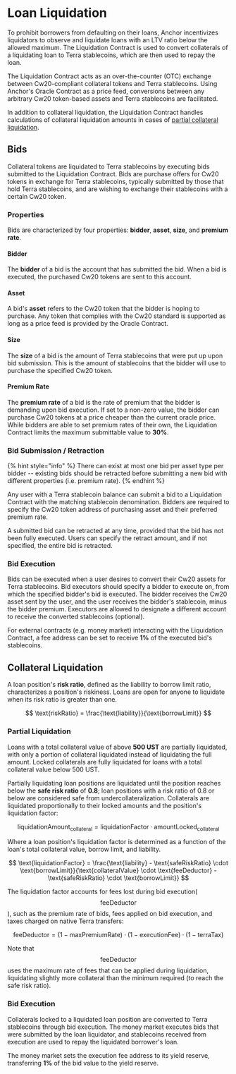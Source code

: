 # Loan Liquidation

To prohibit borrowers from defaulting on their loans, Anchor incentivizes liquidators to observe and liquidate loans with an LTV ratio below the allowed maximum. The Liquidation Contract is used to convert collaterals of a liquidating loan to Terra stablecoins, which are then used to repay the loan.

The Liquidation Contract acts as an over-the-counter \(OTC\) exchange between Cw20-compliant collateral tokens and Terra stablecoins. Using Anchor's Oracle Contract as a price feed, conversions between any arbitrary Cw20 token-based assets and Terra stablecoins are facilitated.

In addition to collateral liquidation, the Liquidation Contract handles calculations of collateral liquidation amounts in cases of [partial collateral liquidation](liquidations.md#partial-liquidation).

## Bids

Collateral tokens are liquidated to Terra stablecoins by executing bids submitted to the Liquidation Contract. Bids are purchase offers for Cw20 tokens in exchange for Terra stablecoins, typically submitted by those that hold Terra stablecoins, and are wishing to exchange their stablecoins with a certain Cw20 token.

### Properties

Bids are characterized by four properties: **bidder**, **asset**, **size**, and **premium rate**.

#### Bidder

The **bidder** of a bid is the account that has submitted the bid. When a bid is executed, the purchased Cw20 tokens are sent to this account.

#### Asset

A bid's **asset** refers to the Cw20 token that the bidder is hoping to purchase. Any token that complies with the Cw20 standard is supported as long as a price feed is provided by the Oracle Contract.

#### Size

The **size** of a bid is the amount of Terra stablecoins that were put up upon bid submission. This is the amount of stablecoins that the bidder will use to purchase the specified Cw20 token.

#### Premium Rate

The **premium rate** of a bid is the rate of premium that the bidder is demanding upon bid execution. If set to a non-zero value, the bidder can purchase Cw20 tokens at a price cheaper than the current oracle price. While bidders are able to set premium rates of their own, the Liquidation Contract limits the maximum submittable value to **30%**.

### Bid Submission / Retraction

{% hint style="info" %}
There can exist at most one bid per asset type per bidder -- existing bids should be retracted before submitting a new bid with different properties \(i.e. premium rate\).
{% endhint %}

Any user with a Terra stablecoin balance can submit a bid to a Liquidation Contract with the matching stablecoin denomination. Bidders are required to specify the Cw20 token address of purchasing asset and their preferred premium rate.

A submitted bid can be retracted at any time, provided that the bid has not been fully executed. Users can specify the retract amount, and if not specified, the entire bid is retracted.

### Bid Execution

Bids can be executed when a user desires to convert their Cw20 assets for Terra stablecoins. Bid executors should specify a bidder to execute on, from which the specified bidder's bid is executed. The bidder receives the Cw20 asset sent by the user, and the user receives the bidder's stablecoin, minus the bidder premium. Executors are allowed to designate a different account to receive the converted stablecoins \(optional\).

For external contracts \(e.g. money market\) interacting with the Liquidation Contract, a fee address can be set to receive **1%** of the executed bid's stablecoins.

## Collateral Liquidation

A loan position's **risk ratio**, defined as the liability to borrow limit ratio, characterizes a position's riskiness. Loans are open for anyone to liquidate when its risk ratio is greater than one.

$$
\text{riskRatio} = \frac{\text{liability}}{\text{borrowLimit}}
$$

### Partial Liquidation

Loans with a total collateral value of above **500 UST** are partially liquidated, with only a portion of collateral liquidated instead of liquidating the full amount. Locked collaterals are fully liquidated for loans with a total collateral value below 500 UST.

Partially liquidating loan positions are liquidated until the position reaches below the **safe risk ratio** of **0.8**; loan positions with a risk ratio of 0.8 or below are considered safe from undercollateralization. Collaterals are liquidated proportionally to their locked amounts and the position's liquidation factor:

$$
\text{liquidationAmount}_{\text{collateral}} = \text{liquidationFactor} \cdot \text{amountLocked}_{\text{collateral}}
$$

Where a loan position's liquidation factor is determined as a function of the loan's total collateral value, borrow limit, and liability.

$$
\text{liquidationFactor} = \frac{\text{liability} - \text{safeRiskRatio} \cdot \text{borrowLimit}}{\text{collateralValue} \cdot \text{feeDeductor} - \text{safeRiskRatio} \cdot \text{borrowLimit}}
$$

The liquidation factor accounts for fees lost during bid execution\( $$\text{feeDeductor}$$ \), such as the premium rate of bids, fees applied on bid execution, and taxes charged on native Terra transfers:

$$
\text{feeDeductor} = (1-\text{maxPremiumRate}) \cdot(1-\text{executionFee})\cdot(1-\text{terraTax})
$$

Note that $$\text{feeDeductor}$$ uses the maximum rate of fees that can be applied during liquidation, liquidating slightly more collateral than the minimum required \(to reach the safe risk ratio\).

### Bid Execution

Collaterals locked to a liquidated loan position are converted to Terra stablecoins through bid execution. The money market executes bids that were submitted by the loan liquidator, and stablecoins received from execution are used to repay the liquidated borrower's loan.

The money market sets the execution fee address to its yield reserve, transferring **1%** of the bid value to the yield reserve.

